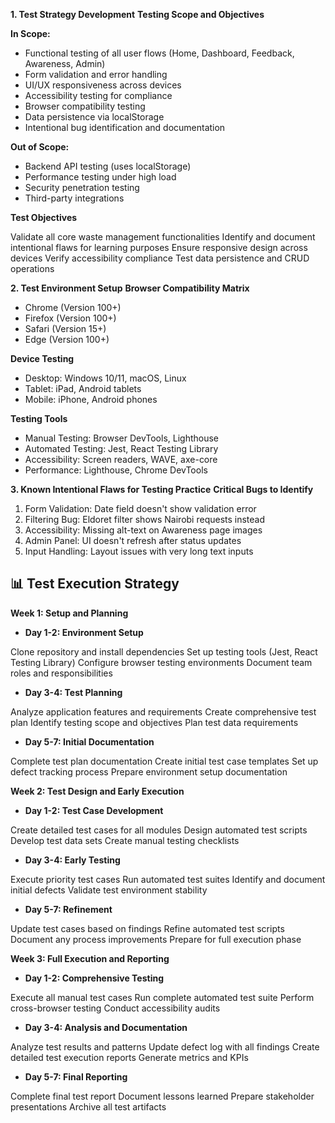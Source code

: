 **1. Test Strategy Development**
**Testing Scope and Objectives**

**In Scope:**

- Functional testing of all user flows (Home, Dashboard, Feedback, Awareness, Admin)
- Form validation and error handling
- UI/UX responsiveness across devices
- Accessibility testing for compliance
- Browser compatibility testing
- Data persistence via localStorage
- Intentional bug identification and documentation

**Out of Scope:**

- Backend API testing (uses localStorage)
- Performance testing under high load
- Security penetration testing
- Third-party integrations

**Test Objectives**

Validate all core waste management functionalities
Identify and document intentional flaws for learning purposes
Ensure responsive design across devices
Verify accessibility compliance
Test data persistence and CRUD operations

**2. Test Environment Setup**
**Browser Compatibility Matrix**

- Chrome (Version 100+)
- Firefox (Version 100+)
- Safari (Version 15+)
- Edge (Version 100+)

**Device Testing**

- Desktop: Windows 10/11, macOS, Linux
- Tablet: iPad, Android tablets
- Mobile: iPhone, Android phones

**Testing Tools**

- Manual Testing: Browser DevTools, Lighthouse
- Automated Testing: Jest, React Testing Library
- Accessibility: Screen readers, WAVE, axe-core
- Performance: Lighthouse, Chrome DevTools

**3. Known Intentional Flaws for Testing Practice**
**Critical Bugs to Identify**

1. Form Validation: Date field doesn't show validation error
2. Filtering Bug: Eldoret filter shows Nairobi requests instead
3. Accessibility: Missing alt-text on Awareness page images
4. Admin Panel: UI doesn't refresh after status updates
5. Input Handling: Layout issues with very long text inputs

## **📊 Test Execution Strategy**
**Week 1: Setup and Planning**
- **Day 1-2: Environment Setup**

Clone repository and install dependencies
Set up testing tools (Jest, React Testing Library)
Configure browser testing environments
Document team roles and responsibilities

- **Day 3-4: Test Planning**

Analyze application features and requirements
Create comprehensive test plan
Identify testing scope and objectives
Plan test data requirements

- **Day 5-7: Initial Documentation**

Complete test plan documentation
Create initial test case templates
Set up defect tracking process
Prepare environment setup documentation

**Week 2: Test Design and Early Execution**

- **Day 1-2: Test Case Development**

Create detailed test cases for all modules
Design automated test scripts
Develop test data sets
Create manual testing checklists

- **Day 3-4: Early Testing**

Execute priority test cases
Run automated test suites
Identify and document initial defects
Validate test environment stability

- **Day 5-7: Refinement**

Update test cases based on findings
Refine automated test scripts
Document any process improvements
Prepare for full execution phase

**Week 3: Full Execution and Reporting**

- **Day 1-2: Comprehensive Testing**

Execute all manual test cases
Run complete automated test suite
Perform cross-browser testing
Conduct accessibility audits

- **Day 3-4: Analysis and Documentation**

Analyze test results and patterns
Update defect log with all findings
Create detailed test execution reports
Generate metrics and KPIs

- **Day 5-7: Final Reporting**

Complete final test report
Document lessons learned
Prepare stakeholder presentations
Archive all test artifacts